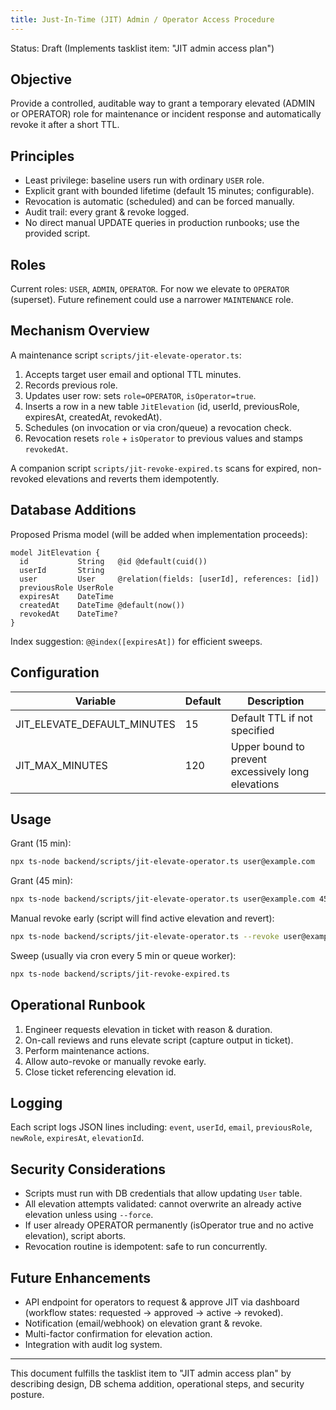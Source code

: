 ```yaml
---
title: Just-In-Time (JIT) Admin / Operator Access Procedure
---
```


Status: Draft (Implements tasklist item: "JIT admin access plan")

## Objective

Provide a controlled, auditable way to grant a temporary elevated (ADMIN or OPERATOR) role for maintenance or incident response and automatically revoke it after a short TTL.

## Principles

- Least privilege: baseline users run with ordinary `USER` role.
- Explicit grant with bounded lifetime (default 15 minutes; configurable).
- Revocation is automatic (scheduled) and can be forced manually.
- Audit trail: every grant & revoke logged.
- No direct manual UPDATE queries in production runbooks; use the provided script.

## Roles

Current roles: `USER`, `ADMIN`, `OPERATOR`.
For now we elevate to `OPERATOR` (superset). Future refinement could use a narrower `MAINTENANCE` role.

## Mechanism Overview

A maintenance script `scripts/jit-elevate-operator.ts`:

1. Accepts target user email and optional TTL minutes.
2. Records previous role.
3. Updates user row: sets `role=OPERATOR`, `isOperator=true`.
4. Inserts a row in a new table `JitElevation` (id, userId, previousRole, expiresAt, createdAt, revokedAt).
5. Schedules (on invocation or via cron/queue) a revocation check.
6. Revocation resets `role` + `isOperator` to previous values and stamps `revokedAt`.

A companion script `scripts/jit-revoke-expired.ts` scans for expired, non-revoked elevations and reverts them idempotently.

## Database Additions

Proposed Prisma model (will be added when implementation proceeds):

```prisma
model JitElevation {
  id           String   @id @default(cuid())
  userId       String
  user         User     @relation(fields: [userId], references: [id])
  previousRole UserRole
  expiresAt    DateTime
  createdAt    DateTime @default(now())
  revokedAt    DateTime?
}
```

Index suggestion: `@@index([expiresAt])` for efficient sweeps.

## Configuration

| Variable | Default | Description |
|----------|---------|-------------|
| JIT_ELEVATE_DEFAULT_MINUTES | 15 | Default TTL if not specified |
| JIT_MAX_MINUTES | 120 | Upper bound to prevent excessively long elevations |

## Usage

Grant (15 min):

```bash
npx ts-node backend/scripts/jit-elevate-operator.ts user@example.com
```

Grant (45 min):

```bash
npx ts-node backend/scripts/jit-elevate-operator.ts user@example.com 45
```

Manual revoke early (script will find active elevation and revert):

```bash
npx ts-node backend/scripts/jit-elevate-operator.ts --revoke user@example.com
```

Sweep (usually via cron every 5 min or queue worker):

```bash
npx ts-node backend/scripts/jit-revoke-expired.ts
```

## Operational Runbook

1. Engineer requests elevation in ticket with reason & duration.
2. On-call reviews and runs elevate script (capture output in ticket).
3. Perform maintenance actions.
4. Allow auto-revoke or manually revoke early.
5. Close ticket referencing elevation id.

## Logging

Each script logs JSON lines including: `event`, `userId`, `email`, `previousRole`, `newRole`, `expiresAt`, `elevationId`.

## Security Considerations

- Scripts must run with DB credentials that allow updating `User` table.
- All elevation attempts validated: cannot overwrite an already active elevation unless using `--force`.
- If user already OPERATOR permanently (isOperator true and no active elevation), script aborts.
- Revocation routine is idempotent: safe to run concurrently.

## Future Enhancements

- API endpoint for operators to request & approve JIT via dashboard (workflow states: requested -> approved -> active -> revoked).
- Notification (email/webhook) on elevation grant & revoke.
- Multi-factor confirmation for elevation action.
- Integration with audit log system.

---

This document fulfills the tasklist item to "JIT admin access plan" by describing design, DB schema addition, operational steps, and security posture.

